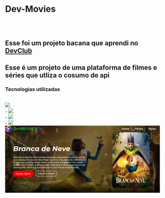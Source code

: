 <h1>Dev-Movies</h1>
<br>
<br>
<h2>Esse foi um projeto bacana que aprendi no <a href= "https//rodolfomori.com.br/devclub">DevClub</a></h2>
<h2>Esse é um projeto de uma plataforma de filmes e séries que utliza o cosumo de api  </h2>
<h3>Tecnologias utilizadas</h3>
<br>
<img src="https://img.shields.io/badge/HTML5-E34F26?style=for-the-badge&logo=html5&logoColor=white"/>
  <br>
- <img src="https://img.shields.io/badge/CSS3-1572B6?style=for-the-badge&logo=css3&logoColor=white"/>
<br>
- <img src="https://img.shields.io/badge/JavaScript-F7DF1E?style=for-the-badge&logo=javascript&logoColor=black"/>
<br>
- <img src="https://img.shields.io/badge/React-20232A?style=for-the-badge&logo=react&logoColor=61DAFB"/>
<img src="https://github.com/Verneloira/dev-movies/blob/main/src/assets/desktop%20dev-movies.png?raw=true"/>


